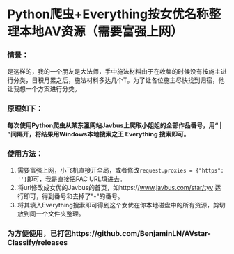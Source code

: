 # Python爬虫+Everything按女优名称整理本地AV资源（需要富强上网）

### 情景：
是这样的，我的一个朋友是大法师，手中施法材料由于在收集的时候没有按施主进行分类，日积月累之后，施法材料多达几个T。为了让各位施主尽快找到归宿，他让我想一个方案进行分类。

### 原理如下：
**每次使用Python爬虫从某东瀛网站Javbus上爬取小姐姐的全部作品番号，用“ | ”间隔开，将结果用Windows本地搜索之王 Everything 搜索即可。** 

### 使用方法：
1. 需要富强上网，小飞机直接开全局，或者修改`request.proxies = {"https": ''}`即可，我是直接把PAC URL填进去。
2. 将url修改成女优的Javbus的首页，如https://www.javbus.com/star/tyv 运行即可，得到番号和去掉了"-"的番号。
3. 将其填入Everything搜索即可得到这个女优在你本地磁盘中的所有资源，剪切放到同一个文件夹整理。

### 为方便使用，已打包https://github.com/BenjaminLN/AVstar-Classify/releases
